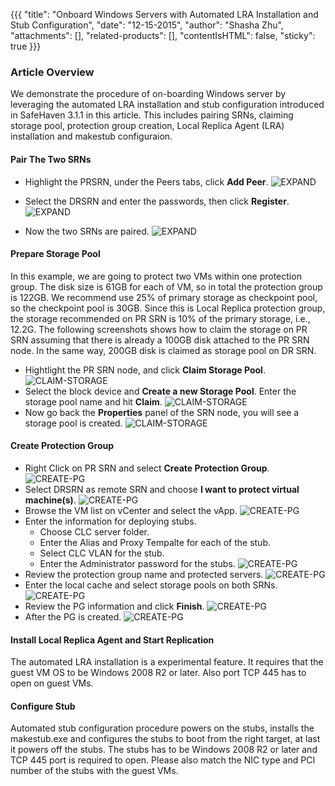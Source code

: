 {{{
  "title": "Onboard Windows Servers with Automated LRA Installation and Stub Configuration",
  "date": "12-15-2015",
  "author": "Shasha Zhu",
  "attachments": [],
  "related-products": [],
  "contentIsHTML": false,
  "sticky": true
}}}

### Article Overview 
We demonstrate the procedure of on-boarding Windows server by leveraging the
automated LRA installation and stub configuration introduced in SafeHaven 3.1.1
in this article. This includes pairing SRNs, claiming storage pool, protection
group creation, Local Replica Agent (LRA) installation and makestub configuraion. 

#### Pair The Two SRNs
- Highlight the PRSRN, under the Peers tabs, click **Add Peer**. 
    ![EXPAND](../images/SH3.1.1Onboarding-Windows/SH3.1.1-Onboarding-Windows-0.png)

- Select the DRSRN and enter the passwords, then click **Register**. 
    ![EXPAND](../images/SH3.1.1Onboarding-Windows/SH3.1.1-Onboarding-Windows-1.png)

- Now the two SRNs are paired.
    ![EXPAND](../images/SH3.1.1Onboarding-Windows/SH3.1.1-Onboarding-Windows-2.png)

#### Prepare Storage Pool
In this example, we are going to protect two VMs within one protection group.
The disk size is 61GB for each of VM, so in total the protection group is 122GB.
We recommend use 25% of primary storage as checkpoint pool, so the checkpoint pool is
30GB. Since this is Local Replica protection group, the storage recommended on PR
SRN is 10% of the primary storage, i.e., 12.2G. The following screenshots shows
how to claim the storage on PR SRN assuming that there is already a 100GB disk 
attached to the PR SRN node. In the same way, 200GB disk is claimed as storage
pool on DR SRN.

- Hightlight the PR SRN node, and click **Claim Storage Pool**.
    ![CLAIM-STORAGE](../images/SH3.1.1Onboarding-Windows/SH3.1.1-Onboarding-Windows-3.png)
- Select the block device and **Create a new Storage Pool**. Enter the storage
  pool name and hit **Claim**.
    ![CLAIM-STORAGE](../images/SH3.1.1Onboarding-Windows/SH3.1.1-Onboarding-Windows-4.png)
- Now go back the **Properties** panel of the SRN node, you will see a storage
  pool is created.
    ![CLAIM-STORAGE](../images/SH3.1.1Onboarding-Windows/SH3.1.1-Onboarding-Windows-5.png) 

#### Create Protection Group
- Right Click on PR SRN and select **Create Protection Group**.
![CREATE-PG](../images/SH3.1.1Onboarding-Windows/SH3.1.1-Onboarding-Windows-6.png)
- Select DRSRN as remote SRN and choose **I want to protect virtual machine(s)**.
![CREATE-PG](../images/SH3.1.1Onboarding-Windows/SH3.1.1-Onboarding-Windows-7.png)
- Browse the VM list on vCenter and select the vApp.
![CREATE-PG](../images/SH3.1.1Onboarding-Windows/SH3.1.1-Onboarding-Windows-8.png)
- Enter the information for deploying stubs. 
  - Choose CLC server folder.
  - Enter the Alias and Proxy Tempalte for each of the stub.
  - Select CLC VLAN for the stub.
  - Enter the Administrator password for the stubs. 
![CREATE-PG](../images/SH3.1.1Onboarding-Windows/SH3.1.1-Onboarding-Windows-9.png)
- Review the protection group name and protected servers. 
![CREATE-PG](../images/SH3.1.1Onboarding-Windows/SH3.1.1-Onboarding-Windows-10.png)
- Enter the local cache and select storage pools on both SRNs. 
![CREATE-PG](../images/SH3.1.1Onboarding-Windows/SH3.1.1-Onboarding-Windows-11.png)
- Review the PG information and click **Finish**.
![CREATE-PG](../images/SH3.1.1Onboarding-Windows/SH3.1.1-Onboarding-Windows-12.png)
- After the PG is created. 
![CREATE-PG](../images/SH3.1.1Onboarding-Windows/SH3.1.1-Onboarding-Windows-13.png)

#### Install Local Replica Agent and Start Replication
The automated LRA installation is a experimental feature. It requires that the
guest VM OS to be Windows 2008 R2 or later. Also port TCP 445 has to open on
guest VMs. 

#### Configure Stub
Automated stub configuration procedure powers on the stubs, installs the
makestub.exe and configures the stubs to boot from the right target, at last it
powers off the stubs. The stubs has to be Windows 2008 R2 or later and TCP 445 port is
required to open. Please also match the NIC type and PCI number of the stubs
with the guest VMs. 
